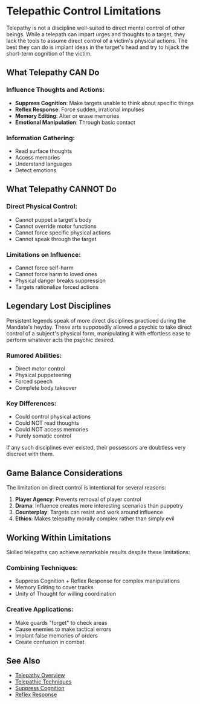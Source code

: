# Telepathic Control Limitations

Telepathy is not a discipline well-suited to direct mental control of other beings. While a telepath can impart urges and thoughts to a target, they lack the tools to assume direct control of a victim's physical actions. The best they can do is implant ideas in the target's head and try to hijack the short-term cognition of the victim.

## What Telepathy CAN Do

### Influence Thoughts and Actions:
- **Suppress Cognition**: Make targets unable to think about specific things
- **Reflex Response**: Force sudden, irrational impulses
- **Memory Editing**: Alter or erase memories
- **Emotional Manipulation**: Through basic contact

### Information Gathering:
- Read surface thoughts
- Access memories
- Understand languages
- Detect emotions

## What Telepathy CANNOT Do

### Direct Physical Control:
- Cannot puppet a target's body
- Cannot override motor functions
- Cannot force specific physical actions
- Cannot speak through the target

### Limitations on Influence:
- Cannot force self-harm
- Cannot force harm to loved ones
- Physical danger breaks suppression
- Targets rationalize forced actions

## Legendary Lost Disciplines

Persistent legends speak of more direct disciplines practiced during the Mandate's heyday. These arts supposedly allowed a psychic to take direct control of a subject's physical form, manipulating it with effortless ease to perform whatever acts the psychic desired. 

### Rumored Abilities:
- Direct motor control
- Physical puppeteering
- Forced speech
- Complete body takeover

### Key Differences:
- Could control physical actions
- Could NOT read thoughts
- Could NOT access memories
- Purely somatic control

If any such disciplines ever existed, their possessors are doubtless very discreet with them.

## Game Balance Considerations

The limitation on direct control is intentional for several reasons:
1. **Player Agency**: Prevents removal of player control
2. **Drama**: Influence creates more interesting scenarios than puppetry
3. **Counterplay**: Targets can resist and work around influence
4. **Ethics**: Makes telepathy morally complex rather than simply evil

## Working Within Limitations

Skilled telepaths can achieve remarkable results despite these limitations:

### Combining Techniques:
- Suppress Cognition + Reflex Response for complex manipulations
- Memory Editing to cover tracks
- Unity of Thought for willing coordination

### Creative Applications:
- Make guards "forget" to check areas
- Cause enemies to make tactical errors
- Implant false memories of orders
- Create confusion in combat

## See Also

- [Telepathy Overview](../disciplines/telepathy/telepathy-overview.md)
- [Telepathic Techniques](../disciplines/telepathy/telepathic-techniques.md)
- [Suppress Cognition](../disciplines/telepathy/telepathic-techniques.md#suppress-cognition)
- [Reflex Response](../disciplines/telepathy/telepathic-techniques.md#reflex-response)